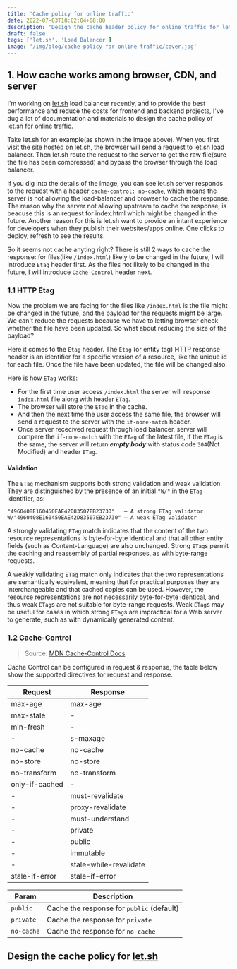 ```yaml
---
title: 'Cache policy for online traffic'
date: 2022-07-03T18:02:04+08:00
description: 'Design the cache header policy for online traffic for let.sh'
draft: false
tags: ['let.sh', 'Load Balancer']
image: '/img/blog/cache-policy-for-online-traffic/cover.jpg'
---
```


## 1. How cache works among browser, CDN, and server

I'm working on [let.sh](https://let.sh) load balancer recently, and to provide the best performance and reduce the costs for frontend and backend projects, I've dug a lot of documentation and materials to design the cache policy of let.sh for online traffic.

<blog-image src="/img/blog/cache-policy-for-online-traffic/first-time-access.svg" support-dark-mode full-screen></blog-image>

Take let.sh for an example(as shown in the image above). When you first visit the site hosted on let.sh, the browser will send a request to let.sh load balancer. Then let.sh route the request to the server to get the raw file(sure the file has been compressed) and bypass the browser through the load balancer.

If you dig into the details of the image, you can see let.sh server responds to the request with a header `cache-control: no-cache`, which means the server is not allowing the load-balancer and browser to cache the response. The reason why the server not allowing upstream to cache the response, is beacuse this is an request for index.html which might be changed in the future. Another reason for this is let.sh want to provide an intant experience for developers when they publish their websites/apps online. One clicks to deploy, refresh to see the results.

So it seems not cache anyting right? There is still 2 ways to cache the response: for files(like `/index.html`) likely to be changed in the future, I will introduce `Etag` header first. As the files not likely to be changed in the future, I will introduce `Cache-Control` header next.

### 1.1 HTTP Etag

Now the problem we are facing for the files like `/index.html` is the file might be changed in the future, and the payload for the requests might be large. We can't reduce the requests because we have to letting browser check whether the file have been updated. So what about reducing the size of the payload?

Here it comes to the `Etag` header. The `Etag` (or entity tag) HTTP response header is an identifier for a specific version of a resource, like the unique id for each file. Once the file have been updated, the file will be changed also.

<blog-image src="/img/blog/cache-policy-for-online-traffic/etag.svg" support-dark-mode full-screen></blog-image>

Here is how `ETag` works:

- For the first time user access `/index.html` the server will response `index.html` file along with header `ETag`.
- The browser will store the `ETag` in the cache.
- And then the next time the user access the same file, the browser will send a request to the server with the `if-none-match` header.
- Once server rececived request through load balancer, server will compare the `if-none-match` with the `ETag` of the latest file, if the `ETag` is the same, the server will return **_empty body_** with status code `304`(Not Modified) and header `ETag`.

#### Validation

The `ETag` mechanism supports both strong validation and weak validation. They are distinguished by the presence of an initial `"W/"` in the `ETag` identifier, as:

```text
"4960408E160450EAE42D83507EB23730"   – A strong ETag validator
W/"4960408E160450EAE42D83507EB23730" – A weak ETag validator
```

A strongly validating `ETag` match indicates that the content of the two resource representations is byte-for-byte identical and that all other entity fields (such as Content-Language) are also unchanged. Strong `ETag`s permit the caching and reassembly of partial responses, as with byte-range requests.

A weakly validating `ETag` match only indicates that the two representations are semantically equivalent, meaning that for practical purposes they are interchangeable and that cached copies can be used. However, the resource representations are not necessarily byte-for-byte identical, and thus weak `ETag`s are not suitable for byte-range requests. Weak `ETag`s may be useful for cases in which strong `ETag`s are impractical for a Web server to generate, such as with dynamically generated content.

### 1.2 Cache-Control

> Source: [MDN Cache-Control Docs](https://developer.mozilla.org/zh-TW/docs/Web/HTTP/Headers/Cache-Control)

Cache Control can be configured in request & response, the table below show the supported directives for request and response.

| Request        | Response               |
| -------------- | ---------------------- |
| max-age        | max-age                |
| max-stale      | -                      |
| min-fresh      | -                      |
| -              | s-maxage               |
| no-cache       | no-cache               |
| no-store       | no-store               |
| no-transform   | no-transform           |
| only-if-cached | -                      |
| -              | must-revalidate        |
| -              | proxy-revalidate       |
| -              | must-understand        |
| -              | private                |
| -              | public                 |
| -              | immutable              |
| -              | stale-while-revalidate |
| stale-if-error | stale-if-error         |

| Param      | Description                               |
| ---------- | ----------------------------------------- |
| `public`   | Cache the response for `public` (default) |
| `private`  | Cache the response for `private`          |
| `no-cache` | Cache the response for `no-cache`         |

## Design the cache policy for [let.sh](https://let.sh)
